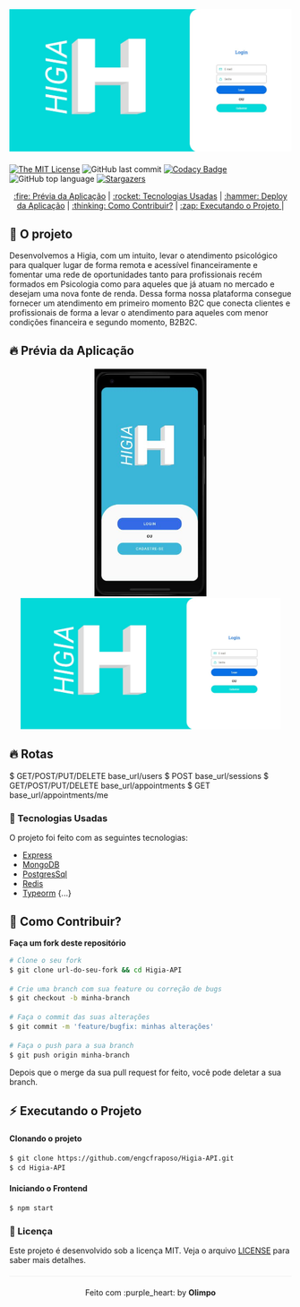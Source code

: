 <div align="center" style="margin-bottom: 20px;">
<img alt="Higia-API" src="./img/logo.jfif" width="auto" heigth="auto"/>
</div>


[![The MIT License](https://img.shields.io/badge/license-MIT-green.svg?style=flat-square)](http://github.com/engcfraposo/Higia-API/LICENSE.md)
![GitHub last commit](https://img.shields.io/github/last-commit/engcfraposo/Higia-API?color=green&style=flat-square)
[![Codacy Badge](https://app.codacy.com/project/badge/Grade/30e0ef7a3c2146498723e53c9fcaeda7)](https://www.codacy.com/manual/engcfraposo/Higia-API_2?utm_source=github.com&amp;utm_medium=referral&amp;utm_content=engcfraposo/Higia-API&amp;utm_campaign=Badge_Grade)
![GitHub top language](https://img.shields.io/github/languages/top/engcfraposo/Higia-API?style=flat-square)
<a href="https://github.com/engcfraposo/Higia-API/stargazers">
    <img alt="Stargazers" src="https://img.shields.io/github/stars/engcfraposo/Higia-API?style=social">
  </a>


<p align="center" >
  <a href="#fire-prévia-da-aplicação"> :fire: Prévia da Aplicação</a> |
  <a href="#rocket-tecnologias-usadas"> :rocket: Tecnologias Usadas</a> |
  <a href="#hammer-deploy-da-aplicação"> :hammer: Deploy da Aplicação</a> |
  <a href="#thinking-como-contribuir?"> :thinking: Como Contribuir?</a> |
  <a href="#zap-executando-o-projeto"> :zap: Executando o Projeto </a> |
</p>

</div>

## :barber: O projeto

Desenvolvemos a Higia, com um intuito, levar o atendimento psicológico para qualquer lugar de
forma remota e acessível financeiramente e fomentar uma rede de oportunidades tanto para
profissionais recém formados em Psicologia como para aqueles que já atuam no mercado e
desejam uma nova fonte de renda. Dessa forma nossa plataforma consegue fornecer um
atendimento em primeiro momento B2C que conecta clientes e profissionais de forma a levar o
atendimento para aqueles com menor condições financeira e segundo momento, B2B2C.

## :fire: Prévia da Aplicação

<div align="center" style="margin: 20px;">
<img alt="Higia-API" src="./img/Capture.JPG" width="200vw" heigth="auto"/>
 <img alt="Higia-API" src="./img/logo.jfif" width="500vw" heigth="auto"/>
</div>

## :fire: Rotas

$ GET/POST/PUT/DELETE base_url/users
$ POST base_url/sessions
$ GET/POST/PUT/DELETE base_url/appointments
$ GET base_url/appointments/me


### :rocket: Tecnologias Usadas

O projeto foi feito com as seguintes tecnologias:

- [Express](https://expressjs.com/pt-br/)
- [MongoDB](https://www.mongodb.com/)
- [PostgresSql](https://www.postgresql.org/)
- [Redis](https://redis.io/)
- [Typeorm](https://typeorm.io/)
{...}

## :thinking: Como Contribuir?
**Faça um fork deste repositório**

```bash
# Clone o seu fork
$ git clone url-do-seu-fork && cd Higia-API

# Crie uma branch com sua feature ou correção de bugs
$ git checkout -b minha-branch

# Faça o commit das suas alterações
$ git commit -m 'feature/bugfix: minhas alterações'

# Faça o push para a sua branch
$ git push origin minha-branch
```

Depois que o merge da sua pull request for feito, você pode deletar a sua branch.

## :zap: Executando o Projeto
#### Clonando o projeto
```sh
$ git clone https://github.com/engcfraposo/Higia-API.git
$ cd Higia-API
```

#### Iniciando o Frontend
```sh
$ npm start
```

### :memo: Licença

Este projeto é desenvolvido sob a licença MIT. Veja o arquivo [LICENSE](LICENSE.md) para saber mais detalhes.

<p align="center" style="margin-top: 20px; border-top: 1px solid #eee; padding-top: 20px;">Feito com :purple_heart: by <strong> Olimpo </strong> </p>
